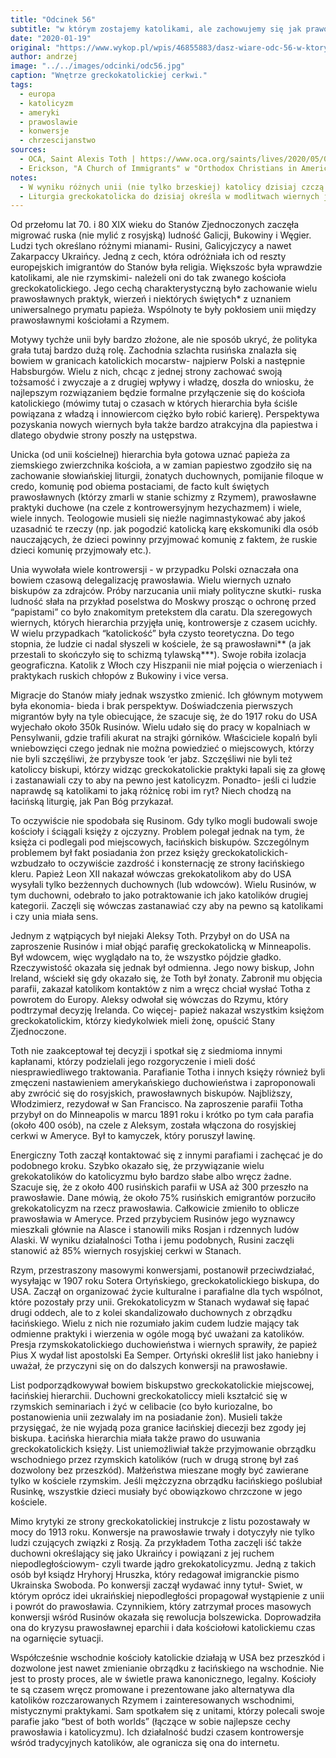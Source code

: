 ```yaml
---
title: "Odcinek 56"
subtitle: "w którym zostajemy katolikami, ale zachowujemy się jak prawosławni a łacinnicy mają problem."
date: "2020-01-19"
original: "https://www.wykop.pl/wpis/46855883/dasz-wiare-odc-56-w-ktorym-zostajemy-katolikami-al/"
author: andrzej
image: "../../images/odcinki/odc56.jpg"
caption: "Wnętrze greckokatolickiej cerkwi."
tags:
  - europa
  - katolicyzm
  - ameryki
  - prawoslawie
  - konwersje
  - chrzescijanstwo
sources:
  - OCA, Saint Alexis Toth | https://www.oca.org/saints/lives/2020/05/07/101300-repose-of-saint-alexis-toth-confessor-and-defender-of-orthodoxy
  - Erickson, "A Church of Immigrants" w "Orthodox Christians in America"
notes:
  - W wyniku różnych unii (nie tylko brzeskiej) katolicy dzisiaj czczą takich prawosławnych świętych jak np. Grzegorz Palamas, Sergiusz z Radoneża, Serafin z Sarowa, czy Stefan z Permu. Oficjalne wytłumaczenie tego fenomenu jest takie, że oni rzekomo “nie wiedzieli o schizmie”, co jest oczywiście niemożliwe. Szkoda, że Marek z Efezu został kanonizowany przez cerkiew dopiero w XVIII wieku. Gdyby stało się to wcześniej byłaby szansa na to, że człowiek, który nazwał katolików “łacińskimi diabłami” byłby dzisiaj czczony przez Rzym.
  - Liturgia greckokatolicka do dzisiaj określa w modlitwach wiernych jako prawosławnych chrześcijan. Zabawne jest to, że jej tłumacze na polski starają się ten fakt ukryć. Wersja polska- "Was i wszystkich chrześcijan niech wspomni...". Wersja oryginalna- "Вас и всех православных христиан‚ да помянет..." [transliteracja "Vas i vsekh pravoslavnykh khristian‚ da pomyanet..."]. Poprawnie przetłumaczone- "Was i wszystkich prawosławnych chrześcijan niech wspomni..."
---
```


Od przełomu lat 70. i 80 XIX wieku do Stanów Zjednoczonych zaczęła migrować ruska (nie mylić z rosyjską) ludność Galicji, Bukowiny i Węgier. Ludzi tych określano różnymi mianami- Rusini, Galicyjczycy a nawet Zakarpaccy Ukraińcy. Jedną z cech, która odróżniała ich od reszty europejskich imigrantów do Stanów była religia. Większośc była wprawdzie katolikami, ale nie rzymskimi- należeli oni do tak zwanego kościoła greckokatolickiego. Jego cechą charakterystyczną było zachowanie wielu prawosławnych praktyk, wierzeń i niektórych świętych\* z uznaniem uniwersalnego prymatu papieża. Wspólnoty te były pokłosiem unii między prawosławnymi kościołami a Rzymem.

Motywy tychże unii były bardzo złożone, ale nie sposób ukryć, że polityka grała tutaj bardzo dużą rolę. Zachodnia szlachta rusińska znalazła się bowiem w granicach katolickich mocarstw- najpierw Polski a następnie Habsburgów. Wielu z nich, chcąc z jednej strony zachować swoją tożsamość i zwyczaje a z drugiej wpływy i władzę, doszła do wniosku, że najlepszym rozwiązaniem będzie formalne przyłączenie się do kościoła katolickiego (mówimy tutaj o czasach w których hierarchia była ściśle powiązana z władzą i innowiercom ciężko było robić karierę). Perspektywa pozyskania nowych wiernych była także bardzo atrakcyjna dla papiestwa i dlatego obydwie strony poszły na ustępstwa.

Unicka (od unii kościelnej) hierarchia była gotowa uznać papieża za ziemskiego zwierzchnika kościoła, a w zamian papiestwo zgodziło się na zachowanie słowiańskiej liturgii, żonatych duchownych, pomijanie filoque w credo, komunię pod obiema postaciami, de facto kult świętych prawosławnych (którzy zmarli w stanie schizmy z Rzymem), prawosławne praktyki duchowe (na czele z kontrowersyjnym hezychazmem) i wiele, wiele innych. Teologowie musieli się nieźle nagimnastykować aby jakoś uzasadnić te rzeczy (np. jak pogodzić katolicką karę ekskomuniki dla osób nauczających, że dzieci powinny przyjmować komunię z faktem, że ruskie dzieci komunię przyjmowały etc.).

Unia wywołała wiele kontrowersji - w przypadku Polski oznaczała ona bowiem czasową delegalizację prawosławia. Wielu wiernych uznało biskupów za zdrajców. Próby narzucania unii miały polityczne skutki- ruska ludność słała na przykład poselstwa do Moskwy prosząc o ochronę przed “papistami” co było znakomitym pretekstem dla caratu. Dla szeregowych wiernych, których hierarchia przyjęła unię, kontrowersje z czasem ucichły. W wielu przypadkach “katolickość” była czysto teoretyczna. Do tego stopnia, że ludzie ci nadal słyszeli w kościele, że są prawosławni** (a jak przestali to skończyło się to schizmą tylawską\***). Swoje robiła izolacja geograficzna. Katolik z Włoch czy Hiszpanii nie miał pojęcia o wierzeniach i praktykach ruskich chłopów z Bukowiny i vice versa.

Migracje do Stanów miały jednak wszystko zmienić. Ich głównym motywem była ekonomia- bieda i brak perspektyw. Doświadczenia pierwszych migrantów były na tyle obiecujące, że szacuje się, że do 1917 roku do USA wyjechało około 350k Rusinów. Wielu udało się do pracy w kopalniach w Pensylwanii, gdzie trafili akurat na strajki górników. Właściciele kopalń byli wniebowzięci czego jednak nie można powiedzieć o miejscowych, którzy nie byli szczęśliwi, że przybysze took ‘er jabz. Szczęśliwi nie byli też katoliccy biskupi, którzy widząc greckokatolickie praktyki łapali się za głowę i zastanawiali czy to aby na pewno jest katolicyzm. Ponadto- jeśli ci ludzie naprawdę są katolikami to jaką różnicę robi im ryt? Niech chodzą na łacińską liturgię, jak Pan Bóg przykazał.

To oczywiście nie spodobała się Rusinom. Gdy tylko mogli budowali swoje kościoły i ściągali księży z ojczyzny. Problem polegał jednak na tym, że księża ci podlegali pod miejscowych, łacińskich biskupów. Szczególnym problemem był fakt posiadania żon przez księży greckokatolickich- wzbudzało to oczywiście zazdrość i konsternację ze strony łacińskiego kleru. Papież Leon XII nakazał wówczas grekokatolikom aby do USA wysyłali tylko bezżennych duchownych (lub wdowców). Wielu Rusinów, w tym duchowni, odebrało to jako potraktowanie ich jako katolików drugiej kategorii. Zaczęli się wówczas zastanawiać czy aby na pewno są katolikami i czy unia miała sens.

Jednym z wątpiących był niejaki Aleksy Toth. Przybył on do USA na zaproszenie Rusinów i miał objąć parafię greckokatolicką w Minneapolis. Był wdowcem, więc wyglądało na to, że wszystko pójdzie gładko. Rzeczywistość okazała się jednak był odmienna. Jego nowy biskup, John Ireland, wściekł się gdy okazało się, że Toth był żonaty. Zabronił mu objęcia parafii, zakazał katolikom kontaktów z nim a wręcz chciał wysłać Totha z powrotem do Europy. Aleksy odwołał się wówczas do Rzymu, który podtrzymał decyzję Irelanda. Co więcej- papież nakazał wszystkim księżom greckokatolickim, którzy kiedykolwiek mieli żonę, opuścić Stany Zjednoczone.

Toth nie zaakceptował tej decyzji i spotkał się z siedmioma innymi kapłanami, którzy podzielali jego rozgoryczenie i mieli dość niesprawiedliwego traktowania. Parafianie Totha i innych księży również byli zmęczeni nastawieniem amerykańskiego duchowieństwa i zaproponowali aby zwrócić się do rosyjskich, prawosławnych biskupów. Najbliższy, Włodzimierz, rezydował w San Francisco. Na zaproszenie parafii Totha przybył on do Minneapolis w marcu 1891 roku i krótko po tym cała parafia (około 400 osób), na czele z Aleksym, została włączona do rosyjskiej cerkwi w Ameryce. Był to kamyczek, który poruszył lawinę.

Energiczny Toth zaczął kontaktować się z innymi parafiami i zachęcać je do podobnego kroku. Szybko okazało się, że przywiązanie wielu grekokatolików do katolicyzmu było bardzo słabe albo wręcz żadne. Szacuje się, że z około 400 rusińskich parafii w USA aż 300 przeszło na prawosławie. Dane mówią, że około 75% rusińskich emigrantów porzuciło grekokatolicyzm na rzecz prawosławia. Całkowicie zmieniło to oblicze prawosławia w Ameryce. Przed przybyciem Rusinów jego wyznawcy mieszkali głównie na Alasce i stanowili miks Rosjan i rdzennych ludów Alaski. W wyniku działalności Totha i jemu podobnych, Rusini zaczęli stanowić aż 85% wiernych rosyjskiej cerkwi w Stanach.

Rzym, przestraszony masowymi konwersjami, postanowił przeciwdziałać, wysyłając w 1907 roku Sotera Ortyńskiego, greckokatolickiego biskupa, do USA. Zaczął on organizować życie kulturalne i parafialne dla tych wspólnot, które pozostały przy unii. Grekokatolicyzm w Stanach wydawał się łapać drugi oddech, ale to z kolei skandalizowało duchownych z obrządku łacińskiego. Wielu z nich nie rozumiało jakim cudem ludzie mający tak odmienne praktyki i wierzenia w ogóle mogą być uważani za katolików. Presja rzymskokatolickiego duchowieństwa i wiernych sprawiły, że papież Pius X wydał list apostolski Ea Semper. Ortyński określił list jako haniebny i uważał, że przyczyni się on do dalszych konwersji na prawosławie.

List podporządkowywał bowiem biskupstwo greckokatolickie miejscowej, łacińskiej hierarchii. Duchowni greckokatoliccy mieli kształcić się w rzymskich seminariach i żyć w celibacie (co było kuriozalne, bo postanowienia unii zezwalały im na posiadanie żon). Musieli także przysięgać, że nie wyjadą poza granice łacińskiej diecezji bez zgody jej biskupa. Łacińska hierarchia miała także prawo do usuwania greckokatolickich księży. List uniemożliwiał także przyjmowanie obrządku wschodniego przez rzymskich katolików (ruch w drugą stronę był zaś dozwolony bez przeszkód). Małżeństwa mieszane mogły być zawierane tylko w kościele rzymskim. Jeśli mężczyzna obrządku łacińskiego poślubiał Rusinkę, wszystkie dzieci musiały być obowiązkowo chrzczone w jego kościele.

Mimo krytyki ze strony greckokatolickiej instrukcje z listu pozostawały w mocy do 1913 roku. Konwersje na prawosławie trwały i dotyczyły nie tylko ludzi czujących związki z Rosją. Za przykładem Totha zaczęli iść także duchowni określający się jako Ukraińcy i powiązani z jej ruchem niepodległościowym- czyli twarde jądro grekokatolicyzmu. Jedną z takich osób był ksiądz Hryhoryj Hruszka, który redagował imigranckie pismo Ukrainska Swoboda. Po konwersji zaczął wydawać inny tytuł- Swiet, w którym oprócz idei ukraińskiej niepodległości propagował wystąpienie z unii i powrót do prawosławia. Czynnikiem, który zatrzymał proces masowych konwersji wśród Rusinów okazała się rewolucja bolszewicka. Doprowadziła ona do kryzysu prawosławnej eparchii i dała kościołowi katolickiemu czas na ogarnięcie sytuacji.

Współcześnie wschodnie kościoły katolickie działają w USA bez przeszkód i dozwolone jest nawet zmienianie obrządku z łacińskiego na wschodnie. Nie jest to prosty proces, ale w świetle prawa kanonicznego, legalny. Kościoły te są czasem wręcz promowane i prezentowane jako alternatywa dla katolików rozczarowanych Rzymem i zainteresowanych wschodnimi, mistycznymi praktykami. Sam spotkałem się z unitami, którzy polecali swoje parafie jako “best of both worlds” (łączące w sobie najlepsze cechy prawosławia i katolicyzmu). Ich działalność budzi czasem kontrowersje wśród tradycyjnych katolików, ale ogranicza się ona do internetu.
